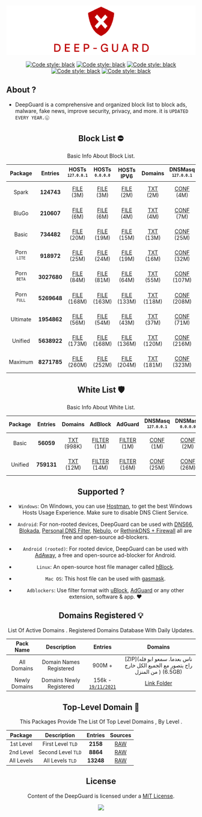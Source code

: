 
 <div align="center">

 ![Cover](https://raw.githubusercontent.com/VenexGit/DeepGuard/main/Logo.png)

</div>
 <div align="center">

<a href="https://github.com/VenexGit/DeepGuard/releases"><img alt="Code style: black" src="https://img.shields.io/badge/Version-1.1-orange.svg?longCache=true&style=flat-square"></a>
<a href="https://github.com/VenexGit/DeepGuard/releases"><img alt="Code style: black" src="https://img.shields.io/badge/Update-Nov 22, 2021-red.svg?longCache=true&style=flat-square"></a>
<a href="https://github.com/VenexGit/DeepGuard/releases"><img alt="Code style: black" src="https://img.shields.io/badge/Status-Official-green.svg?longCache=true&style=flat-square"></a>
<a href="https://github.com/VenexGit/DeepGuard/blob/main/LICENSE"><img alt="Code style: black" src="https://img.shields.io/badge/License-MIT-yellow.svg?longCache=true&style=flat-square"></a>
 <a href="https://t.me/WizVenex"><img alt="Code style: black" src="https://img.shields.io/badge/Telegram-Contact Me-blue.svg?longCache=true&style=flat-square"></a>


</div>

## About ? 
* DeepGuard is a comprehensive and organized block list to block ads, malware, fake news, improve security, privacy, and more. it is `UPDATED EVERY YEAR.🕣`
<div align="center">
<div align="center">


## Block List ​⛔️

Basic Info About Block List.

Package | Entries | HOSTs<br> <sup>`127.0.0.1`</sup> | HOSTs<br> <sup>`0.0.0.0`</sup> | HOSTs IPV6 | Domains | DNSMasq <br> <sup>`127.0.0.1`</sup>| DNSMasq <br> <sup>`0.0.0.0`</sup> | DNSMasq IPV6 | Magisk | Flashable | RPZ | AdBlock | AdGuard | Unbound | OneLine |
:-----------:|:-------:|:-----:|:----------:|:-------:|:-------:|:-------:|:------------:|:------:|:---------:|:---:|:-------:|:-------:|:-------:|:-------:|:-------:|
Spark | **124743** | [FILE](https://github.com/VenexGit/DeepGuard/releases/download/Spark/Hosts_0-0-0-0) (3M) | [FILE](https://github.com/VenexGit/DeepGuard/releases/download/Spark/Hosts_127-0-0-1) (3M) | [FILE](https://github.com/VenexGit/DeepGuard/releases/download/Spark/Hosts_Ipv6) (2M) | [TXT](https://github.com/VenexGit/DeepGuard/releases/download/Spark/Domains.txt) (2M) | [CONF](https://github.com/VenexGit/DeepGuard/releases/download/Spark/DnsMasq_0-0-0-0.conf) (4M) | [CONF](https://github.com/VenexGit/DeepGuard/releases/download/Spark/DnsMasq_127-0-0-1.conf) (4M) | [CONF IPV6](https://github.com/VenexGit/DeepGuard/releases/download/Spark/DnsMasq_Ipv6.conf) (4M) | [MAGISK](https://github.com/VenexGit/DeepGuard/releases/download/Spark/DeepGuard_Magisk.zip) (782K) | [TWRP](https://github.com/VenexGit/DeepGuard/releases/download/Spark/DeepGuard_Flashable.zip) (952K) | [TXT](https://github.com/VenexGit/DeepGuard/releases/download/Spark/Rpz.txt) (3M) | [FILTER](https://github.com/VenexGit/DeepGuard/releases/download/Spark/Adblock) (2M) | [FILTER](https://github.com/VenexGit/DeepGuard/releases/download/Spark/Adguard) (3M) | [CONF](https://github.com/VenexGit/DeepGuard/releases/download/Spark/Unbound.conf) (6M) | [TXT](https://github.com/VenexGit/DeepGuard/releases/download/Spark/One-Line.txt) (2M) |
BluGo | **210607** | [FILE](https://github.com/VenexGit/DeepGuard/releases/download/BluGo/Hosts_0-0-0-0) (6M) | [FILE](https://github.com/VenexGit/DeepGuard/releases/download/BluGo/Hosts_127-0-0-1) (6M) | [FILE](https://github.com/VenexGit/DeepGuard/releases/download/BluGo/Hosts_Ipv6) (4M) | [TXT](https://github.com/VenexGit/DeepGuard/releases/download/BluGo/Domains.txt) (4M) | [CONF](https://github.com/VenexGit/DeepGuard/releases/download/BluGo/DnsMasq_0-0-0-0.conf) (7M) | [CONF](https://github.com/VenexGit/DeepGuard/releases/download/BluGo/DnsMasq_127-0-0-1.conf) (8M) | [CONF IPV6](https://github.com/VenexGit/DeepGuard/releases/download/BluGo/DnsMasq_Ipv6.conf) (7M) | [MAGISK](https://github.com/VenexGit/DeepGuard/releases/download/BluGo/DeepGuard_Magisk.zip) (1M) | [TWRP](https://github.com/VenexGit/DeepGuard/releases/download/BluGo/DeepGuard_Flashable.zip) (1M) | [TXT](https://github.com/VenexGit/DeepGuard/releases/download/BluGo/Rpz.txt) (5M) | [FILTER](https://github.com/VenexGit/DeepGuard/releases/download/BluGo/Adblock) (4M) | [FILTER](https://github.com/VenexGit/DeepGuard/releases/download/BluGo/Adguard) (5M) | [CONF](https://github.com/VenexGit/DeepGuard/releases/download/BluGo/Unbound.conf) (10M) | [TXT](https://github.com/VenexGit/DeepGuard/releases/download/BluGo/One-Line.txt) (4M) |
Basic | **734482** | [FILE](https://github.com/VenexGit/DeepGuard/releases/download/Basic/Hosts_0-0-0-0) (20M) | [FILE](https://github.com/VenexGit/DeepGuard/releases/download/Basic/Hosts_127-0-0-1) (19M) | [FILE](https://github.com/VenexGit/DeepGuard/releases/download/Basic/Hosts_Ipv6) (15M) | [TXT](https://github.com/VenexGit/DeepGuard/releases/download/Basic/Domains.txt) (13M) | [CONF](https://github.com/VenexGit/DeepGuard/releases/download/Basic/DnsMasq_0-0-0-0.conf) (25M) | [CONF](https://github.com/VenexGit/DeepGuard/releases/download/Basic/DnsMasq_127-0-0-1.conf) (27M) | [CONF IPV6](https://github.com/VenexGit/DeepGuard/releases/download/Basic/DnsMasq_Ipv6.conf) (23M) | [MAGISK](https://github.com/VenexGit/DeepGuard/releases/download/Basic/DeepGuard_Magisk.zip) (3M) | [TWRP](https://github.com/VenexGit/DeepGuard/releases/download/Basic/DeepGuard_Flashable.zip) (3M) | [TXT](https://github.com/VenexGit/DeepGuard/releases/download/Basic/Rpz.txt) (18M) | [FILTER](https://github.com/VenexGit/DeepGuard/releases/download/Basic/Adblock) (15M) | [FILTER](https://github.com/VenexGit/DeepGuard/releases/download/Basic/Adguard) (16M) | [CONF](https://github.com/VenexGit/DeepGuard/releases/download/Basic/Unbound.conf) (35M) | [TXT](https://github.com/VenexGit/DeepGuard/releases/download/Basic/One-Line.txt) (12M) |
Porn <br> <sup>`LITE`</sup> | **918972** | [FILE](https://github.com/VenexGit/DeepGuard/releases/download/Porn_Lite/Hosts_0-0-0-0) (25M) | [FILE](https://github.com/VenexGit/DeepGuard/releases/download/Porn_Lite/Hosts_127-0-0-1) (24M) | [FILE](https://github.com/VenexGit/DeepGuard/releases/download/Porn_Lite/Hosts_Ipv6) (19M) | [TXT](https://github.com/VenexGit/DeepGuard/releases/download/Porn_Lite/Domains.txt) (16M) | [CONF](https://github.com/VenexGit/DeepGuard/releases/download/Porn_Lite/DnsMasq_0-0-0-0.conf) (32M) | [CONF](https://github.com/VenexGit/DeepGuard/releases/download/Porn_Lite/DnsMasq_127-0-0-1.conf) (34M) | [CONF IPV6](https://github.com/VenexGit/DeepGuard/releases/download/Porn_Lite/DnsMasq_Ipv6.conf) (29M) | [MAGISK](https://github.com/VenexGit/DeepGuard/releases/download/Porn_Lite/DeepGuard_Magisk.zip) (4M) | [TWRP](https://github.com/VenexGit/DeepGuard/releases/download/Porn_Lite/DeepGuard_Flashable.zip) (4M) | [TXT](https://github.com/VenexGit/DeepGuard/releases/download/Porn_Lite/Rpz.txt) (23M) | [FILTER](https://github.com/VenexGit/DeepGuard/releases/download/Porn_Lite/Adblock) (19M) | [FILTER](https://github.com/VenexGit/DeepGuard/releases/download/Porn_Lite/Adguard) (21M) | [CONF](https://github.com/VenexGit/DeepGuard/releases/download/Porn_Lite/Unbound.conf) (44M) | [TXT](https://github.com/VenexGit/DeepGuard/releases/download/Porn_Lite/One-Line.txt) (16M) |
Porn <br> <sup>`BETA`</sup> | **3027680** | [FILE](https://github.com/VenexGit/DeepGuard/releases/download/Porn_Beta/Hosts_0-0-0-0) (84M) | [FILE](https://github.com/VenexGit/DeepGuard/releases/download/Porn_Beta/Hosts_127-0-0-1) (81M) | [FILE](https://github.com/VenexGit/DeepGuard/releases/download/Porn_Beta/Hosts_Ipv6) (64M) | [TXT](https://github.com/VenexGit/DeepGuard/releases/download/Porn_Beta/Domains.txt) (55M) | [CONF](https://github.com/VenexGit/DeepGuard/releases/download/Porn_Beta/DnsMasq_0-0-0-0.conf) (107M) | [CONF](https://github.com/VenexGit/DeepGuard/releases/download/Porn_Beta/DnsMasq_127-0-0-1.conf) (113M) | [CONF IPV6](https://github.com/VenexGit/DeepGuard/releases/download/Porn_Beta/DnsMasq_Ipv6.conf) (95M) | [MAGISK](https://github.com/VenexGit/DeepGuard/releases/download/Porn_Beta/DeepGuard_Magisk.zip) (14M) | [TWRP](https://github.com/VenexGit/DeepGuard/releases/download/Porn_Beta/DeepGuard_Flashable.zip) (14M) | [TXT](https://github.com/VenexGit/DeepGuard/releases/download/Porn_Beta/Rpz.txt) (78M) | [FILTER](https://github.com/VenexGit/DeepGuard/releases/download/Porn_Beta/Adblock) (64M) | [FILTER](https://github.com/VenexGit/DeepGuard/releases/download/Porn_Beta/Adguard) (69M) | [CONF](https://github.com/VenexGit/DeepGuard/releases/download/Porn_Beta/Unbound.conf) (147M) | [TXT](https://github.com/VenexGit/DeepGuard/releases/download/Porn_Beta/One-Line.txt) (52M) |
Porn <br> <sup>`FULL`</sup> | **5269648** | [FILE](https://github.com/VenexGit/DeepGuard/releases/download/Porn_Full/Hosts_0-0-0-0) (168M) | [FILE](https://github.com/VenexGit/DeepGuard/releases/download/Porn_Full/Hosts_127-0-0-1) (163M) | [FILE](https://github.com/VenexGit/DeepGuard/releases/download/Porn_Full/Hosts_Ipv6) (133M) | [TXT](https://github.com/VenexGit/DeepGuard/releases/download/Porn_Full/Domains.txt) (118M) | [CONF](https://github.com/VenexGit/DeepGuard/releases/download/Porn_Full/DnsMasq_0-0-0-0.conf) (208M) | [CONF](https://github.com/VenexGit/DeepGuard/releases/download/Porn_Full/DnsMasq_127-0-0-1.conf) (218M) | [CONF IPV6](https://github.com/VenexGit/DeepGuard/releases/download/Porn_Full/DnsMasq_Ipv6.conf) (188M) | [MAGISK](https://github.com/VenexGit/DeepGuard/releases/download/Porn_Full/DeepGuard_Magisk.zip) (21M) | [TWRP](https://github.com/VenexGit/DeepGuard/releases/download/Porn_Full/DeepGuard_Flashable.zip) (21M) | [TXT](https://github.com/VenexGit/DeepGuard/releases/download/Porn_Full/Rpz.txt) (158M) | [FILTER](https://github.com/VenexGit/DeepGuard/releases/download/Porn_Full/Adblock) (133M) | [FILTER](https://github.com/VenexGit/DeepGuard/releases/download/Porn_Full/Adguard) (143M) | [CONF](https://github.com/VenexGit/DeepGuard/releases/download/Porn_Full/Unbound.conf) (279M) | [TXT](https://github.com/VenexGit/DeepGuard/releases/download/Porn_Full/One-Line.txt) (113M) |
Ultimate | **1954862** | [FILE](https://github.com/VenexGit/DeepGuard/releases/download/Ultimate/Hosts_0-0-0-0) (56M) | [FILE](https://github.com/VenexGit/DeepGuard/releases/download/Ultimate/Hosts_127-0-0-1) (54M) | [FILE](https://github.com/VenexGit/DeepGuard/releases/download/Ultimate/Hosts_Ipv6) (43M) | [TXT](https://github.com/VenexGit/DeepGuard/releases/download/Ultimate/Domains.txt) (37M) | [CONF](https://github.com/VenexGit/DeepGuard/releases/download/Ultimate/DnsMasq_0-0-0-0.conf) (71M) | [CONF](https://github.com/VenexGit/DeepGuard/releases/download/Ultimate/DnsMasq_127-0-0-1.conf) (75M) | [CONF IPV6](https://github.com/VenexGit/DeepGuard/releases/download/Ultimate/DnsMasq_Ipv6.conf) (63M) | [MAGISK](https://github.com/VenexGit/DeepGuard/releases/download/Ultimate/DeepGuard_Magisk.zip) (10M) | [TWRP](https://github.com/VenexGit/DeepGuard/releases/download/Ultimate/DeepGuard_Flashable.zip) (10M) | [TXT](https://github.com/VenexGit/DeepGuard/releases/download/Ultimate/Rpz.txt) (52M) | [FILTER](https://github.com/VenexGit/DeepGuard/releases/download/Ultimate/Adblock) (43M) | [FILTER](https://github.com/VenexGit/DeepGuard/releases/download/Ultimate/Adguard) (47M) | [CONF](https://github.com/VenexGit/DeepGuard/releases/download/Ultimate/Unbound.conf) (97M) | [TXT](https://github.com/VenexGit/DeepGuard/releases/download/Ultimate/One-Line.txt) (35M) |
Unified | **5638922** | [FILE](https://github.com/VenexGit/DeepGuard/releases/download/Unified/Hosts_0-0-0-0) (173M) | [FILE](https://github.com/VenexGit/DeepGuard/releases/download/Unified/Hosts_127-0-0-1) (168M) | [FILE](https://github.com/VenexGit/DeepGuard/releases/download/Unified/Hosts_Ipv6) (136M) | [TXT](https://github.com/VenexGit/DeepGuard/releases/download/Unified/Domains.txt) (120M) | [CONF](https://github.com/VenexGit/DeepGuard/releases/download/Unified/DnsMasq_0-0-0-0.conf) (216M) | [CONF](https://github.com/VenexGit/DeepGuard/releases/download/Unified/DnsMasq_127-0-0-1.conf) (227M) | [CONF IPV6](https://github.com/VenexGit/DeepGuard/releases/download/Unified/DnsMasq_Ipv6.conf) (195M) | [MAGISK](https://github.com/VenexGit/DeepGuard/releases/download/Unified/DeepGuard_Magisk.zip) (27M) | [TWRP](https://github.com/VenexGit/DeepGuard/releases/download/Unified/DeepGuard_Flashable.zip) (27M) | [TXT](https://github.com/VenexGit/DeepGuard/releases/download/Unified/Rpz.txt) (163M) | [FILTER](https://github.com/VenexGit/DeepGuard/releases/download/Unified/Adblock) (136M) | [FILTER](https://github.com/VenexGit/DeepGuard/releases/download/Unified/Adguard) (147M) | [CONF](https://github.com/VenexGit/DeepGuard/releases/download/Unified/Unbound.conf) (292M) | [TXT](https://github.com/VenexGit/DeepGuard/releases/download/Unified/One-Line.txt) (114M) |
Maximum | **8271785** | [FILE](https://github.com/VenexGit/DeepGuard/releases/download/Maximum/Hosts_0-0-0-0) (260M) | [FILE](https://github.com/VenexGit/DeepGuard/releases/download/Maximum/Hosts_127-0-0-1) (252M) | [FILE](https://github.com/VenexGit/DeepGuard/releases/download/Maximum/Hosts_Ipv6) (204M) | [TXT](https://github.com/VenexGit/DeepGuard/releases/download/Maximum/Domains.txt) (181M) | [CONF](https://github.com/VenexGit/DeepGuard/releases/download/Maximum/DnsMasq_0-0-0-0.conf) (323M) | [CONF](https://github.com/VenexGit/DeepGuard/releases/download/Maximum/DnsMasq_127-0-0-1.conf) (338M) | [CONF IPV6](https://github.com/VenexGit/DeepGuard/releases/download/Maximum/DnsMasq_Ipv6.conf) (291M) | [MAGISK](https://github.com/VenexGit/DeepGuard/releases/download/Maximum/DeepGuard_Magisk.zip) (37M) | [TWRP](https://github.com/VenexGit/DeepGuard/releases/download/Maximum/DeepGuard_Flashable.zip) (38M) | [TXT](https://github.com/VenexGit/DeepGuard/releases/download/Maximum/Rpz.txt) (244M) | [FILTER](https://github.com/VenexGit/DeepGuard/releases/download/Maximum/Adblock) (204M) | [FILTER](https://github.com/VenexGit/DeepGuard/releases/download/Maximum/Adguard) (220M) | [CONF](https://github.com/VenexGit/DeepGuard/releases/download/Maximum/Unbound.conf) (433M) | [TXT](https://github.com/VenexGit/DeepGuard/releases/download/Maximum/One-Line.txt) (173M) |
 


## White List 🛡

Basic Info About White List.

| Package | Entries | Domains | AdBlock | AdGuard | DNSMasq <br> <sup>`127.0.0.1`</sup> | DNSMasq <br> <sup>`0.0.0.0`</sup> | DNSMasq IPV6 | Unbound | RPZ | OneLine |
|:-------:|:-------:|:-------:|:-------:|:-------:|:-------:|:------------:|:-------:|:---:|:-------:|:-------:|
Basic | **56059**  | [TXT](https://github.com/VenexGit/DeepGuard/releases/download/WT-Basic/Domains.txt) (998K) | [FILTER](https://github.com/VenexGit/DeepGuard/releases/download/WT-Basic/Adblock) (1M) | [FILTER](https://github.com/VenexGit/DeepGuard/releases/download/WT-Basic/Adguard) (1M) | [CONF](https://github.com/VenexGit/DeepGuard/releases/download/WT-Basic/DnsMasq_0-0-0-0.conf) (1M) | [CONF](https://github.com/VenexGit/DeepGuard/releases/download/WT-Basic/DnsMasq_127-0-0-1.conf) (2M) | [CONF IPV6](https://github.com/VenexGit/DeepGuard/releases/download/WT-Basic/DnsMasq_Ipv6.conf) (1M) | [CONF](https://github.com/VenexGit/DeepGuard/releases/download/WT-Basic/Unbound.conf) (2M) | [TXT](https://github.com/VenexGit/DeepGuard/releases/download/WT-Basic/Rpz.txt) (1M) | [TXT](https://github.com/VenexGit/DeepGuard/releases/download/WT-Basic/One-Line.txt) (944K) |
Unified | **759131**  | [TXT](https://github.com/VenexGit/DeepGuard/releases/download/WT-Unified/Domains.txt) (12M) | [FILTER](https://github.com/VenexGit/DeepGuard/releases/download/WT-Unified/Adblock) (14M) | [FILTER](https://github.com/VenexGit/DeepGuard/releases/download/WT-Unified/Adguard) (16M) | [CONF](https://github.com/VenexGit/DeepGuard/releases/download/WT-Unified/DnsMasq_0-0-0-0.conf) (25M) | [CONF](https://github.com/VenexGit/DeepGuard/releases/download/WT-Unified/DnsMasq_127-0-0-1.conf) (26M) | [CONF IPV6](https://github.com/VenexGit/DeepGuard/releases/download/WT-Unified/DnsMasq_Ipv6.conf) (22M) | [CONF](https://github.com/VenexGit/DeepGuard/releases/download/WT-Unified/Unbound.conf) (35M) | [TXT](https://github.com/VenexGit/DeepGuard/releases/download/WT-Unified/Rpz.txt) (18M) | [TXT](https://github.com/VenexGit/DeepGuard/releases/download/WT-Unified/One-Line.txt) (11M) |Unified | **758238**  | [TXT](https://github.com/VenexGit/DeepGuard/releases/download/WT-Unified/Domains.txt) (12M) | [FILTER](https://github.com/VenexGit/DeepGuard/releases/download/WT-Unified/Adblock) (14M) | [FILTER](https://github.com/VenexGit/DeepGuard/releases/download/WT-Unified/Adguard) (16M) | [CONF](https://github.com/VenexGit/DeepGuard/releases/download/WT-Unified/DnsMasq_0-0-0-0.conf) (25M) | [CONF](https://github.com/VenexGit/DeepGuard/releases/download/WT-Unified/DnsMasq_127-0-0-1.conf) (26M) | [CONF IPV6](https://github.com/VenexGit/DeepGuard/releases/download/WT-Unified/DnsMasq_Ipv6.conf) (22M) | [CONF](https://github.com/VenexGit/DeepGuard/releases/download/WT-Unified/Unbound.conf) (35M) | [TXT](https://github.com/VenexGit/DeepGuard/releases/download/WT-Unified/Rpz.txt) (18M) | [TXT](https://github.com/VenexGit/DeepGuard/releases/download/WT-Unified/One-Line.txt) (11M) |

</div>

## Supported ?

* `Windows`: On Windows, you can use [Hostman](http://www.abelhadigital.com/hostsman/), to get the best Windows Hosts Usage Experience. Make sure to disable DNS Client Service.       
     
* `Android`: For non-rooted devices, DeepGuard can be used with [DNS66](https://f-droid.org/en/packages/org.jak_linux.dns66/), [Blokada](https://f-droid.org/en/packages/org.blokada.alarm/), [Personal DNS Filter](https://www.zenz-solutions.de/personaldnsfilter/), [Nebulo](https://github.com/Ch4t4r/Nebulo), or [RethinkDNS + Firewall](https://github.com/celzero/rethink-app) all are free and open-source ad-blockers.     
     
* `Android (rooted)`: For rooted device, DeepGuard can be used with [AdAway](https://f-droid.org/en/packages/org.adaway/), a free and open-source ad-blocker for Android.    
     
* `Linux`: An open-source host file manager called [hBlock](https://github.com/hectorm/hBlock).   
       
* `Mac OS`: This host file can be used with [gasmask](https://github.com/2ndalpha/gasmask).    
   
* `Adblockers`: Use filter format with [uBlock](https://github.com/gorhill/uBlock), [AdGuard](https://adguard.com/en/welcome.html) or any other extension, software & app. ♥️


<div align="center">

## Domains Registered 💡

  List Of Active Domains . Registered Domains Database With Daily Updates.

| Pack Name | Description | Entries | Domains |
|:---------:|:-----------:|:------------:|:-----------:|
All Domains | Domain Names Registered | 900M + | [ZIP](ناس بعدما. سمعو  ابو فله راح يتصور مع الجميع الكل خارج من المنزل ) (6.5GB) |
Newly Domains | Domains Newly Registered | 156k - [`19/11/2021`](https://raw.githubusercontent.com/VenexGit/DeepGuard/main/1%20-%20Domains%20Registered/2021-11-19.txt) | [Link Folder](https://github.com/VenexGit/DeepGuard/tree/main/1%20-%20Domains%20Registered)  |

## Top-Level Domain 🎈

This Packages Provide The List Of Top Level Domains , By Level .

| Package | Description | Entries | Sources |
|:---------:|:-------------:|:--------:|:--------:| 
1st Level | First Level `TLD` |**2158**| [RAW](https://raw.githubusercontent.com/VenexGit/DeepGuard/main/2%20-%20TLD/First%20LeveL.txt) |
2nd Level | Second Level `TLD` | **8864** | [RAW](https://raw.githubusercontent.com/VenexGit/DeepGuard/main/2%20-%20TLD/Second%20LeveL.txt)  |
All Levels | All Levels `TLD` | **13248** | [RAW](https://raw.githubusercontent.com/VenexGit/DeepGuard/main/2%20-%20TLD/All%20LeveL.txt) |

</div>



## License

Content of the DeepGuard is licensed under a [MIT License](https://github.com/VenexGit/DeepGuard/blob/main/LICENSE).

<p align="center"><a href="https://paypal.me/WizVenex" target="_blank"><img src="https://img.shields.io/badge/PAYPAL-SUPPORT--ME-blue?logo=paypal&logoColor=white&style=for-the-badge"></a><p><p align="center"></a><p>

